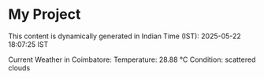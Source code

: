# My Project

This content is dynamically generated in Indian Time (IST): 2025-05-22 18:07:25 IST


Current Weather in Coimbatore:
Temperature: 28.88 °C
Condition: scattered clouds
